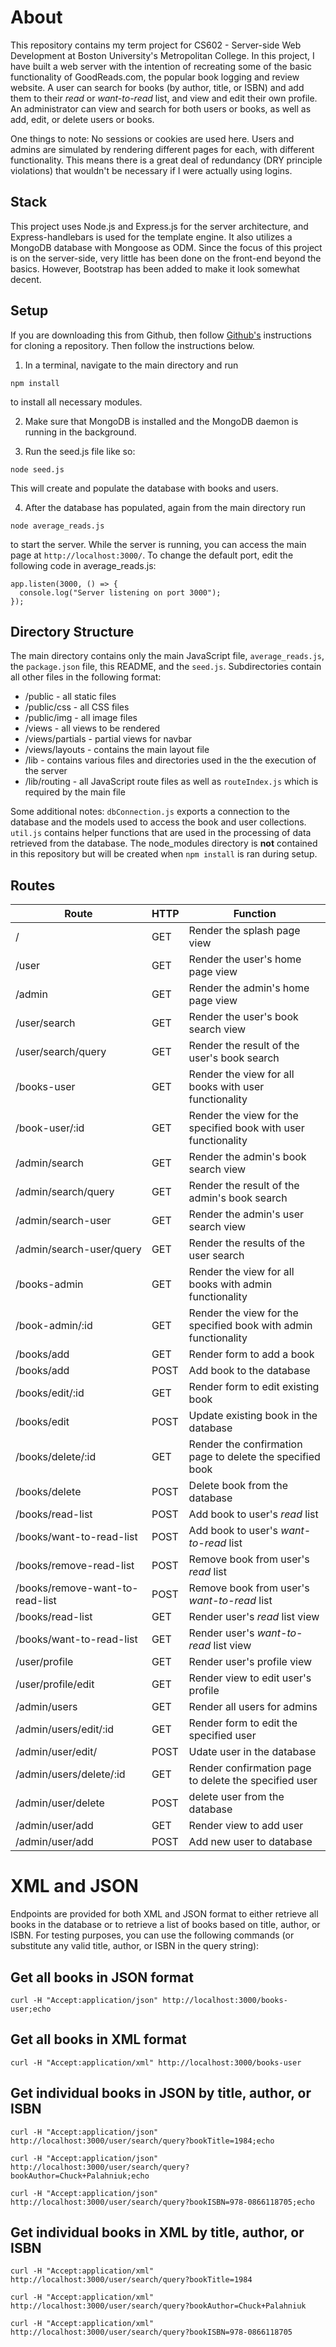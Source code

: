 # About

This repository contains my term project for CS602 - Server-side Web Development at Boston University's Metropolitan College. In this project, I have built a web server with the intention of recreating some of the basic functionality of GoodReads.com, the popular book logging and review website. A user can search for books (by author, title, or ISBN) and add them to their _read_ or _want-to-read_ list, and view and edit their own profile. An administrator can view and search for both users or books, as well as add, edit, or delete users or books.

One things to note: No sessions or cookies are used here. Users and admins are simulated by rendering different pages for each, with different functionality. This means there is a great deal of redundancy (DRY principle violations) that wouldn't be necessary if I were actually using logins.

## Stack

This project uses Node.js and Express.js for the server architecture, and Express-handlebars is used for the template engine. It also utilizes a MongoDB database with Mongoose as ODM. Since the focus of this project is on the server-side, very little has been done on the front-end beyond the basics. However, Bootstrap has been added to make it look somewhat decent.

## Setup

If you are downloading this from Github, then follow [Github's](https://docs.github.com/en/repositories/creating-and-managing-repositories/cloning-a-repository) instructions for cloning a repository. Then follow the instructions below.

1. In a terminal, navigate to the main directory and run

```
npm install
```

to install all necessary modules.

2. Make sure that MongoDB is installed and the MongoDB daemon is running in the background.

3. Run the seed.js file like so:

```
node seed.js
```

This will create and populate the database with books and users.

4. After the database has populated, again from the main directory run

```
node average_reads.js
```

to start the server. While the server is running, you can access the main page at `http://localhost:3000/`. To change the default port, edit the following code in average_reads.js:

```
app.listen(3000, () => {
  console.log("Server listening on port 3000");
});
```

## Directory Structure

The main directory contains only the main JavaScript file, `average_reads.js`, the `package.json` file, this README, and the `seed.js`. Subdirectories contain all other files in the following format:

- /public - all static files
- /public/css - all CSS files
- /public/img - all image files
- /views - all views to be rendered
- /views/partials - partial views for navbar
- /views/layouts - contains the main layout file
- /lib - contains various files and directories used in the the execution of the server
- /lib/routing - all JavaScript route files as well as `routeIndex.js` which is required by the main file

Some additional notes: `dbConnection.js` exports a connection to the database and the models used to access the book and user collections. `util.js` contains helper functions that are used in the processing of data retrieved from the database. The node_modules directory is **not** contained in this repository but will be created when `npm install` is ran during setup.

## Routes

| Route                           | HTTP | Function                                                        |
| ------------------------------- | ---- | --------------------------------------------------------------- |
| /                               | GET  | Render the splash page view                                     |
| /user                           | GET  | Render the user's home page view                                |
| /admin                          | GET  | Render the admin's home page view                               |
| /user/search                    | GET  | Render the user's book search view                              |
| /user/search/query              | GET  | Render the result of the user's book search                     |
| /books-user                     | GET  | Render the view for all books with user functionality           |
| /book-user/:id                  | GET  | Render the view for the specified book with user functionality  |
| /admin/search                   | GET  | Render the admin's book search view                             |
| /admin/search/query             | GET  | Render the result of the admin's book search                    |
| /admin/search-user              | GET  | Render the admin's user search view                             |
| /admin/search-user/query        | GET  | Render the results of the user search                           |
| /books-admin                    | GET  | Render the view for all books with admin functionality          |
| /book-admin/:id                 | GET  | Render the view for the specified book with admin functionality |
| /books/add                      | GET  | Render form to add a book                                       |
| /books/add                      | POST | Add book to the database                                        |
| /books/edit/:id                 | GET  | Render form to edit existing book                               |
| /books/edit                     | POST | Update existing book in the database                            |
| /books/delete/:id               | GET  | Render the confirmation page to delete the specified book       |
| /books/delete                   | POST | Delete book from the database                                   |
| /books/read-list                | POST | Add book to user's _read_ list                                  |
| /books/want-to-read-list        | POST | Add book to user's _want-to-read_ list                          |
| /books/remove-read-list         | POST | Remove book from user's _read_ list                             |
| /books/remove-want-to-read-list | POST | Remove book from user's _want-to-read_ list                     |
| /books/read-list                | GET  | Render user's _read_ list view                                  |
| /books/want-to-read-list        | GET  | Render user's _want-to-read_ list view                          |
| /user/profile                   | GET  | Render user's profile view                                      |
| /user/profile/edit              | GET  | Render view to edit user's profile                              |
| /admin/users                    | GET  | Render all users for admins                                     |
| /admin/users/edit/:id           | GET  | Render form to edit the specified user                          |
| /admin/user/edit/               | POST | Udate user in the database                                      |
| /admin/users/delete/:id         | GET  | Render confirmation page to delete the specified user           |
| /admin/user/delete              | POST | delete user from the database                                   |
| /admin/user/add                 | GET  | Render view to add user                                         |
| /admin/user/add                 | POST | Add new user to database                                        |

# XML and JSON

Endpoints are provided for both XML and JSON format to either retrieve all books in the database or to retrieve a list of books based on title, author, or ISBN. For testing purposes, you can use the following commands (or substitute any valid title, author, or ISBN in the query string):

## Get all books in JSON format

```
curl -H "Accept:application/json" http://localhost:3000/books-user;echo
```

## Get all books in XML format

```
curl -H "Accept:application/xml" http://localhost:3000/books-user
```

## Get individual books in JSON by title, author, or ISBN

```
curl -H "Accept:application/json" http://localhost:3000/user/search/query?bookTitle=1984;echo

curl -H "Accept:application/json" http://localhost:3000/user/search/query?bookAuthor=Chuck+Palahniuk;echo

curl -H "Accept:application/json" http://localhost:3000/user/search/query?bookISBN=978-0866118705;echo
```

## Get individual books in XML by title, author, or ISBN

```
curl -H "Accept:application/xml" http://localhost:3000/user/search/query?bookTitle=1984

curl -H "Accept:application/xml" http://localhost:3000/user/search/query?bookAuthor=Chuck+Palahniuk

curl -H "Accept:application/xml" http://localhost:3000/user/search/query?bookISBN=978-0866118705
```
